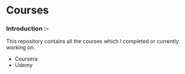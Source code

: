 # Courses
### Introduction :-

This repository contains all the courses which I completed or currently working on.
- Coursera 
- Udemy
